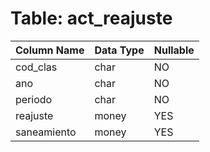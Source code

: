 # Table: act_reajuste

| Column Name | Data Type | Nullable |
|-------------|-----------|----------|
| cod_clas | char | NO |
| ano | char | NO |
| periodo | char | NO |
| reajuste | money | YES |
| saneamiento | money | YES |
